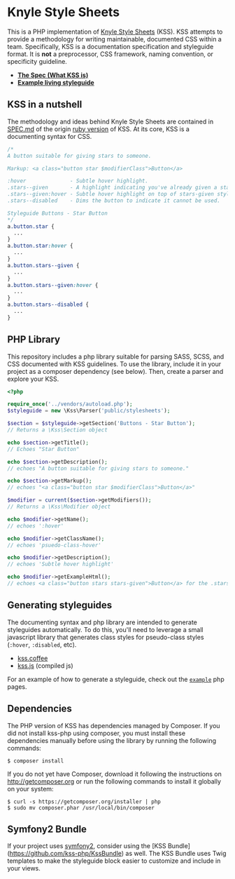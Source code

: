# Knyle Style Sheets

This is a PHP implementation of [Knyle Style Sheets](http://warpspire.com/kss) (KSS). KSS attempts to provide a methodology for writing maintainable, documented CSS within a team. Specifically, KSS is a documentation specification and styleguide format. It is **not** a preprocessor, CSS framework, naming convention, or specificity guideline.

* **[The Spec (What KSS is)](https://github.com/kneath/kss/blob/master/SPEC.md)**
* **[Example living styleguide](https://github.com/kss-php/kss-php/tree/master/example)**

## KSS in a nutshell

The methodology and ideas behind Knyle Style Sheets are contained in [SPEC.md](https://github.com/kneath/kss/blob/master/SPEC.md) of the origin [ruby version](https://github.com/kneath/kss) of KSS. At its core, KSS is a documenting syntax for CSS.

```css
/*
A button suitable for giving stars to someone.

Markup: <a class="button star $modifierClass">Button</a>

:hover              - Subtle hover highlight.
.stars--given       - A highlight indicating you've already given a star.
.stars--given:hover - Subtle hover highlight on top of stars-given styling.
.stars--disabled    - Dims the button to indicate it cannot be used.

Styleguide Buttons - Star Button
*/
a.button.star {
  ...
}
a.button.star:hover {
  ...
}
a.button.stars--given {
  ...
}
a.button.stars--given:hover {
  ...
}
a.button.stars--disabled {
  ...
}
```

## PHP Library

This repository includes a php library suitable for parsing SASS, SCSS, and CSS documented with KSS guidelines. To use the library, include it in your project as a composer dependency (see below). Then, create a parser and explore your KSS.

```php
<?php

require_once('../vendors/autoload.php');
$styleguide = new \Kss\Parser('public/stylesheets');

$section = $styleguide->getSection('Buttons - Star Button');
// Returns a \Kss\Section object

echo $section->getTitle();
// Echoes "Star Button"

echo $section->getDescription();
// echoes "A button suitable for giving stars to someone."

echo $section->getMarkup();
// echoes "<a class="button star $modifierClass">Button</a>"

$modifier = current($section->getModifiers());
// Returns a \Kss\Modifier object

echo $modifier->getName();
// echoes ':hover'

echo $modifier->getClassName();
// echoes 'psuedo-class-hover'

echo $modifier->getDescription();
// echoes 'Subtle hover highlight'

echo $modifier->getExampleHtml();
// echoes <a class="button stars stars-given">Button</a> for the .stars-given modifier
```

## Generating styleguides

The documenting syntax and php library are intended to generate styleguides automatically. To do this, you'll need to leverage a small javascript library that generates class styles for pseudo-class styles (`:hover`, `:disabled`, etc).

* [kss.coffee](https://github.com/kss-php/kss-php/blob/master/lib/kss.coffee)
* [kss.js](https://github.com/kss-php/kss-php/blob/master/example/js/kss.js) (compiled js)

For an example of how to generate a styleguide, check out the [`example`](https://github.com/kss-php/kss-php/tree/master/example) php pages.

## Dependencies

The PHP version of KSS has dependencies managed by Composer. If you did not install kss-php using composer, you must install these dependencies manually before using the library by running the following commands:

```
$ composer install
```

If you do not yet have Composer, download it following the instructions on http://getcomposer.org or run the following commands to install it globally on your system:

```
$ curl -s https://getcomposer.org/installer | php
$ sudo mv composer.phar /usr/local/bin/composer
```

## Symfony2 Bundle

If your project uses [symfony2](http://symfony.com/), consider using the [KSS Bundle] (https://github.com/kss-php/KssBundle) as well. The KSS Bundle uses Twig templates to make the styleguide block easier to customize and include in your views.
